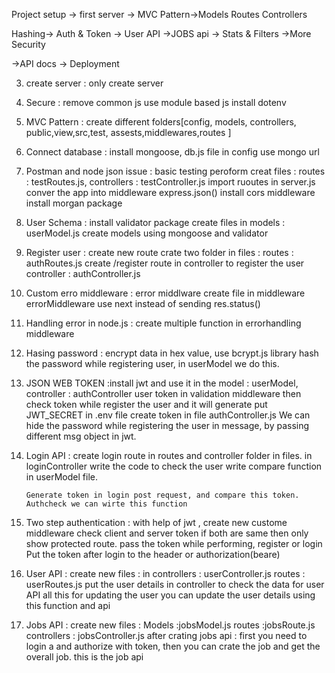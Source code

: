 Project setup -> first server -> MVC Pattern->Models Routes Controllers

Hashing-> Auth & Token -> User API ->JOBS api -> Stats & Filters ->More Security

->API docs -> Deployment

3.  create server : only create server
4.  Secure : remove common js use module based js
    install dotenv
5.  MVC Pattern : create different folders[config,
    models, controllers, public,view,src,test,
    assests,middlewares,routes ]

6.  Connect database : install mongoose, db.js file in config
    use mongo url
7.  Postman and node json issue : basic testing peroform
    creat files : routes : testRoutes.js, controllers : testController.js import ruoutes in server.js
    conver the app into middleware express.json()
    install cors middleware
    install morgan package
8.  User Schema : install validator package
    create files in models : userModel.js
    create models using mongoose and validator

9.  Register user : create new route
    crate two folder in files : routes : authRoutes.js
    create /register route in controller to register the user
    controller : authController.js

10. Custom erro middleware : error middlware
    create file in middleware errorMiddleware
    use next instead of sending res.status()

11. Handling error in node.js : create multiple function in errorhandling middleware

12. Hasing password : encrypt data in hex value,
    use bcrypt.js library
    hash the password while registering user, in userModel we do this.
13. JSON WEB TOKEN :install jwt and use it in the model : userModel,
    controller : authController user token in validation middleware
    then check token while register the user and it will generate
    put JWT_SECRET in .env file
    create token in file authController.js
    We can hide the password while registering the user
    in message, by passing different msg object in jwt.

14. Login API : create login route in routes and controller folder in files.
    in loginController write the code to check the user
    write compare function in userModel file.

        Generate token in login post request, and compare this token.
        Authcheck we can wirte this function

15. Two step authentication : with help of jwt , create new custome middleware
    check client and server token if both are same
    then only show protected route.
    pass the token while performing, register or login
    Put the token after login to the header or authorization(beare)

16. User API : create new files : in controllers : userController.js
    routes : userRoutes.js
    put the user details in controller to check the data
    for user API all this for updating the user
    you can update the user details using this function and api

17. Jobs API : create new files : Models :jobsModel.js
    routes :jobsRoute.js
    controllers : jobsController.js
    after crating jobs api : first you need to login a
    and authorize with token, then you can crate the job and get the overall
    job.
    this is the job api
